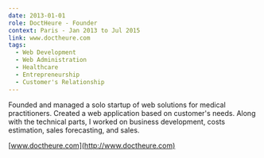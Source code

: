 ```yaml
---
date: 2013-01-01
role: DoctHeure - Founder
context: Paris - Jan 2013 to Jul 2015
link: www.doctheure.com
tags:
  - Web Development
  - Web Administration
  - Healthcare
  - Entrepreneurship
  - Customer's Relationship
---
```

Founded and managed a solo startup of web solutions for medical practitioners. Created a web application based on customer's needs. Along with the technical parts, I worked on business development, costs estimation, sales forecasting, and sales.

[www.doctheure.com](http://www.doctheure.com)
